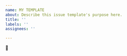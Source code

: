 ```yaml
---
name: MY TEMPLATE
about: Describe this issue template's purpose here.
title: ''
labels: ''
assignees: ''

---
```


:tada:
